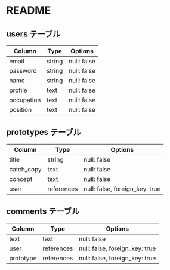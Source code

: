 # README

## users テーブル
| Column             | Type   | Options     |
| ------------------ | ------ | ----------- |
| email              | string | null: false |
| password           | string | null: false |
| name               | string | null: false |
| profile            | text   | null: false |
| occupation         | text   | null: false |
| position           | text   | null: false |

## prototypes テーブル
| Column             | Type      | Options                       |
| ------------------ | --------- | ------------------------------|
| title              | string    | null: false                   |
| catch_copy         | text      | null: false                   | 
| concept            | text      | null: false                   |  
| user               | references| null: false, foreign_key: true|

## comments テーブル
| Column             | Type       | Options                         |
| ------------------ | -----------| --------------------------------|
| text               | text       | null: false                     |
| user               | references | null: false, foreign_key: true  |
| prototype          | references | null: false, foreign_key: true  |